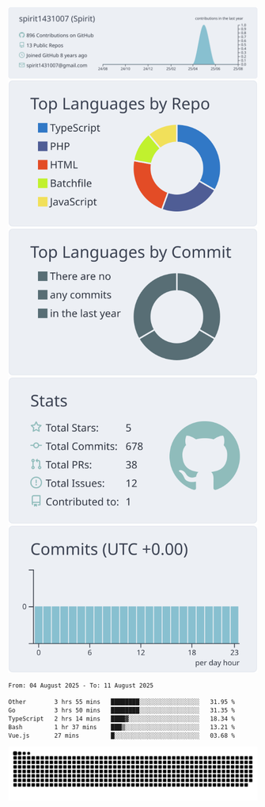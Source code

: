 [![](https://raw.githubusercontent.com/spirit1431007/spirit1431007/master/profile-summary-card-output/nord_bright/0-profile-details.svg)](https://git.io/spiritx)
[![](https://raw.githubusercontent.com/spirit1431007/spirit1431007/master/profile-summary-card-output/nord_bright/1-repos-per-language.svg)](https://git.io/spiritx) [![](https://raw.githubusercontent.com/spirit1431007/spirit1431007/master/profile-summary-card-output/nord_bright/2-most-commit-language.svg)](https://git.io/spiritx)
[![](https://raw.githubusercontent.com/spirit1431007/spirit1431007/master/profile-summary-card-output/nord_bright/3-stats.svg)](https://git.io/spiritx) [![](https://raw.githubusercontent.com/spirit1431007/spirit1431007/master/profile-summary-card-output/nord_bright/4-productive-time.svg)](https://git.io/spiritx)

<!--START_SECTION:waka-->

```txt
From: 04 August 2025 - To: 11 August 2025

Other        3 hrs 55 mins   ████████░░░░░░░░░░░░░░░░░   31.95 %
Go           3 hrs 50 mins   ████████░░░░░░░░░░░░░░░░░   31.35 %
TypeScript   2 hrs 14 mins   ████▓░░░░░░░░░░░░░░░░░░░░   18.34 %
Bash         1 hr 37 mins    ███▒░░░░░░░░░░░░░░░░░░░░░   13.21 %
Vue.js       27 mins         █░░░░░░░░░░░░░░░░░░░░░░░░   03.68 %
```

<!--END_SECTION:waka-->

![contribution](https://github.com/spirit1431007/spirit1431007/blob/output/github-contribution-grid-snake.svg)
